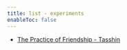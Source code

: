 ```yaml
---
title: list - experiments
enableToc: false
---
```

- [The Practice of Friendship - Tasshin](https://tasshin.com/blog/the-practice-of-friendship/)
